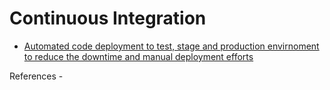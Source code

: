 # Continuous Integration
- [Automated code deployment to test, stage and production envirnoment to reduce the downtime and manual deployment efforts](http://darshandeshmukh.blogspot.com/2016/07/how-we-achieved-cicd-using-vsts-on-azure.html)


References - 
